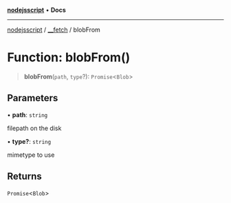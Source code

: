 [**nodejsscript**](../../../README.md) • **Docs**

***

[nodejsscript](../../../README.md) / [\_\_fetch](../README.md) / blobFrom

# Function: blobFrom()

> **blobFrom**(`path`, `type`?): `Promise`\<`Blob`\>

## Parameters

• **path**: `string`

filepath on the disk

• **type?**: `string`

mimetype to use

## Returns

`Promise`\<`Blob`\>
